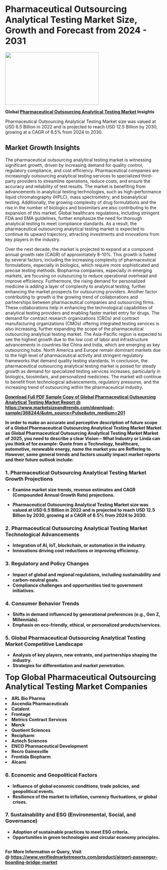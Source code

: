 <H1>Pharmaceutical Outsourcing Analytical Testing Market Size, Growth and Forecast from 2024 - 2031</H1><img class="aligncenter size-medium wp-image-584254" src="https://thirdeyenews.in/wp-content/uploads/2024/09/Global-Market-Research-300x168.jpeg" alt="" width="300" height="168" /><p><strong>Global&nbsp;<a href="https://www.marketsizeandtrends.com/download-sample/368244/&amp;utm_source=Pulse&amp;utm_medium=201">Pharmaceutical Outsourcing Analytical Testing Market</a> Insights</strong></p><p>Pharmaceutical Outsourcing Analytical Testing Market size was valued at USD 6.5 Billion in 2022 and is projected to reach USD 12.5 Billion by 2030, growing at a CAGR of 8.5% from 2024 to 2030.</p><p><h2>Market Growth Insights</h2> <p>The pharmaceutical outsourcing analytical testing market is witnessing significant growth, driven by increasing demand for quality control, regulatory compliance, and cost efficiency. Pharmaceutical companies are increasingly outsourcing analytical testing services to specialized third-party providers to streamline operations, reduce costs, and ensure the accuracy and reliability of test results. The market is benefiting from advancements in analytical testing technologies, such as high-performance liquid chromatography (HPLC), mass spectrometry, and bioanalytical testing. Additionally, the growing complexity of drug formulations and the rise in the number of biologics and biosimilars are also contributing to the expansion of this market. Global healthcare regulations, including stringent FDA and EMA guidelines, further emphasize the need for thorough analytical testing to meet compliance standards. As a result, the pharmaceutical outsourcing analytical testing market is expected to continue its upward trajectory, attracting investments and innovations from key players in the industry.</p> <p><strong><a href="#"></a></strong></p> <p>Over the next decade, the market is projected to expand at a compound annual growth rate (CAGR) of approximately 8-10%. This growth is fueled by several factors, including the increasing complexity of pharmaceutical formulations, especially in biologics, which require more sophisticated and precise testing methods. Biopharma companies, especially in emerging markets, are focusing on outsourcing to reduce operational overhead and improve efficiency. Furthermore, the rising demand for personalized medicine is adding a layer of complexity to analytical testing, further enhancing the market prospects for outsourcing providers. Another factor contributing to growth is the growing trend of collaborations and partnerships between pharmaceutical companies and outsourcing firms. These collaborations help in enhancing the technological capabilities of analytical testing providers and enabling faster market entry for drugs. The demand for contract research organizations (CROs) and contract manufacturing organizations (CMOs) offering integrated testing services is also increasing, further expanding the scope of the pharmaceutical outsourcing analytical testing market. The Asia-Pacific region is expected to see the highest growth due to the low cost of labor and infrastructure advancements in countries like China and India, which are emerging as key outsourcing hubs. North America and Europe remain dominant markets due to the high level of pharmaceutical activity and stringent regulatory frameworks that demand quality testing standards. In conclusion, the pharmaceutical outsourcing analytical testing market is poised for steady growth as demand for specialized testing services increases, particularly in biologics, biosimilars, and personalized medicines. The market will continue to benefit from technological advancements, regulatory pressures, and the increasing trend of outsourcing within the pharmaceutical industry.</p> <p><strong><a href="#"></p><p><span class=""><strong>Download Full PDF Sample Copy of Global Pharmaceutical Outsourcing Analytical Testing Market Report</strong> @ <a href="https://www.marketsizeandtrends.com/download-sample/368244/&amp;utm_source=Pulse&amp;utm_medium=201" target="_blank">https://www.marketsizeandtrends.com/download-sample/368244/&amp;utm_source=Pulse&amp;utm_medium=201</a></span></p><p>In order to make an accurate and perceptive description of future scope of a Global&nbsp;Pharmaceutical Outsourcing Analytical Testing Market Market as Global&nbsp;Pharmaceutical Outsourcing Analytical Testing Market Market of 2025, you need to describe a clear Vision &ndash; What Industry or Linda can you think of for example: Quote from a Technology, healthcare, automotive, renewable energy, name the market you are Reffering to. However, some general trends and factors usually impact market reports and their future outlook include:</p><h3>1.&nbsp;<strong>Pharmaceutical Outsourcing Analytical Testing Market Growth Projections</strong></h3><ul><li>Examine market size trends, revenue estimates and CAGR (Compounded Annual Growth Rate) projections.</li><li><p>Pharmaceutical Outsourcing Analytical Testing Market size was valued at USD 6.5 Billion in 2022 and is projected to reach USD 12.5 Billion by 2030, growing at a CAGR of 8.5% from 2024 to 2030.</p></li></ul><h3>2.&nbsp;<strong>Pharmaceutical Outsourcing Analytical Testing Market Technological Advancements</strong></h3><ul><li>Integration of AI, IoT, blockchain, or automation in the industry.</li><li>Innovations driving cost reductions or improving efficiency.</li></ul><h3>3.&nbsp;<strong>Regulatory and Policy Changes</strong></h3><ul><li>Impact of global and regional regulations, including sustainability and carbon-neutral goals.</li><li>Compliance challenges and opportunities tied to government initiatives.</li></ul><h3>4.&nbsp;<strong>Consumer Behavior Trends</strong></h3><ul><li>Shifts in demand influenced by generational preferences (e.g., Gen Z, Millennials).</li><li>Emphasis on eco-friendly, ethical, or personalized products/services.</li></ul><h3>5.&nbsp;<strong>Global Pharmaceutical Outsourcing Analytical Testing Market Competitive Landscape</strong></h3><ul><li>Analysis of key players, new entrants, and partnerships shaping the industry.</li><li>Strategies for differentiation and market penetration.</li></ul><p data-pm-slice="1 1 []"><span style="color: inherit; font-family: inherit; font-size: 25px;">Top Global Pharmaceutical Outsourcing Analytical Testing Market Companies</span></p><div class="" data-test-id=""><p><li>ARL Bio Pharma</li><li> Ascendia Pharmaceuticals</li><li> Catalent</li><li> Frontage</li><li> Metrics Contract Services</li><li> Merck</li><li> Quotient Sciences</li><li> Recipharm</li><li> Aztech Sciences</li><li> ENCO Pharmaceutical Development</li><li> Recro Gainesville</li><li> Frontida Biopharm</li><li> Alcami</li></p></div><h3>6.&nbsp;<strong>Economic and Geopolitical Factors</strong></h3><ul><li>Influence of global economic conditions, trade policies, and geopolitical events.</li><li>Resilience of the market to inflation, currency fluctuations, or global crises.</li></ul><h3>7.&nbsp;<strong>Sustainability and ESG (Environmental, Social, and Governance)</strong></h3><ul><li>Adoption of sustainable practices to meet ESG criteria.</li><li>Opportunities in green technologies and circular economy principles.</li></ul><h2><strong style="font-size: 14px;">For More Information or Query, Visit @&nbsp;</strong><a style="background-color: #ffffff; font-size: 14px;" href="https://www.marketsizeandtrends.com/report/pharmaceutical-outsourcing-analytical-testing-market/" target="_blank">https://www.verifiedmarketreports.com/product/airport-passenger-boarding-bridge-market</a></h2>
